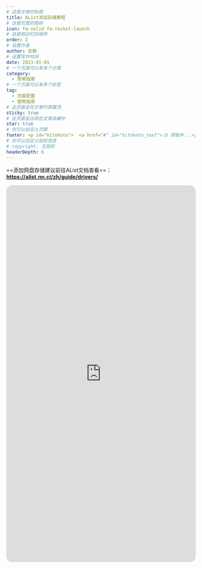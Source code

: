 ```yaml
---
# 这是文章的标题
title: AList添加存储教程
# 这是页面的图标
icon: fa-solid fa-rocket-launch
# 这是侧边栏的顺序
order: 2
# 设置作者
author: 安稳
# 设置写作时间
date: 2023-01-01
# 一个页面可以有多个分类
category:
  - 使用指南
# 一个页面可以有多个标签
tag:
  - 页面配置
  - 使用指南
# 此页面会在文章列表置顶
sticky: true
# 此页面会出现在文章收藏中
star: true
# 你可以自定义页脚
footer: <p id="hitokoto">  <a href="#" id="hitokoto_text">:D 获取中...</a> </p>
# 你可以自定义版权信息
# copyright: 无版权
headerDepth: 6
---
```


<!-- 你可以通过设置页面的 Frontmatter，在页面禁用功能与布局。 -->

<!-- more -->



 ==添加网盘存储建议前往AList文档查看==：**https://alist.nn.ci/zh/guide/drivers/** 

<iframe src="https://alist.nn.ci/zh/guide/drivers/" name="iframe_a" scrolling="yes" frameborder="0" width="100%" height="1000" style="scrolling: no;1px solid #ccc; border-radius: 16px;"></iframe>

